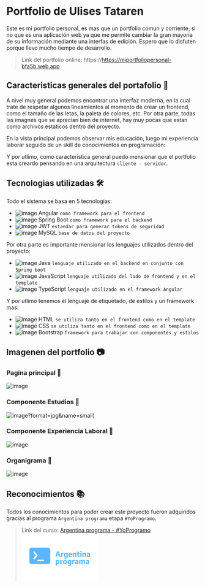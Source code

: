# Portfolio de Ulises Tataren

Este es mi portfolio personal, es mas que un portfolio comun y corriente, si no que es una aplicación web ya que me permite cambiar la gran mayoria de su información mediante una interfas de edición. Espero que lo disfuten porque llevo mucho tiempo de desarrollo.

> Link del portfolio online: https://https://miportfoliopersonal-bfa5b.web.app
## Caracteristicas generales del portafolio 🧐
A nivel muy general podemos encontrar una interfaz moderna, en la cual trate de respetar algunos lineamientos al momento de crear un frontend, como el tamaño de las letas, la paleta de colores, etc. Por otra parte, todas las imagnes que se aprecian bien de internet, hay muy pocas que estan como archivos estaticos dentro del proyecto.

En la vista principal podemos observar mis educación, luego mi experiencia laborar seguido de un skill de conocimientos en programación:

Y por utlimo, como caracteristica general puedo mensionar que el portfolio esta creardo pensando en una arquitectura `cliente - servidor`.

## Tecnologias utilizadas 🛠
Todo el sistema se basa en 5 tecnologias:

 - ![image](https://img.icons8.com/color/25/undefined/angularjs.png) Angular `como framework para el frontend` 
 - ![image](https://img.icons8.com/color/25/undefined/spring-logo.png) Spring Boot `como framework para el backend`
 - ![image](https://img.icons8.com/color/25/undefined/java-web-token.png) JWT `estandar para generar tokens de seguridad`
 - ![image](https://img.icons8.com/color/25/undefined/mysql-logo.png) MySQL `base de datos del proyecto`

Por otra parte es importante mensionar los lenguajes utilizados dentro del proyecto:

  - ![image](https://img.icons8.com/color/25/undefined/java-coffee-cup-logo--v1.png) Java `lenguaje utilizado en el backend en conjunto con Spring boot`
  - ![image](https://img.icons8.com/color/25/undefined/javascript--v1.png) JavaScript `lenguaje utilizado del lado de frontend y en el template`
  - ![image](https://img.icons8.com/color/25/undefined/typescript.png) TypeScript `lenguaje utilizado en el framework Angular`

Y por utlimo tenemos el lenguaje de etiquetado, de estilos y un framework mas: 
  - ![image](https://img.icons8.com/color/25/undefined/html-5--v1.png) HTML `se utiliza tanto en el frontend como en el template`
  - ![image](https://img.icons8.com/color/25/undefined/css3.png) CSS `se utiliza tanto en el frontend como en el template`
  - ![image](https://img.icons8.com/color/25/undefined/bootstrap.png) Bootstrap `framework para trabajar con componentes y estilos`

## Imagenen del portfolio 📷

### Pagina principal 📄
![image](https://pbs.twimg.com/media/FbiRCA4WQAAhuAO?format=jpg&name=small)

### Componente Estudios 📄
![image](https://raw.githubusercontent.com/Ulises-T/PORTAFOLIO-ARG-PROG/master/FrontEnd/img/captura%20proyecto%201.jpg)?format=jpg&name=small)

### Componente Experiencia Laboral 📄
![image](https://github.com/Ulises-T/PORTAFOLIO-ARG-PROG/blob/master/FrontEnd/img/captura%20proyecto%202.jpg?format=jpg&name=small)

### Organigrama 📄
![image](https://github.com/Ulises-T/PORTAFOLIO-ARG-PROG/blob/master/FrontEnd/img/OrganigramaPorfolioUlisesTataren.jpg?format=jpg&name=small)



## Reconocimientos 📚
Todos los conocimientos para poder crear este proyecto fueron adquiridos gracias al programa `Argentina programa` etapa `#YoProgramo`.
> Link del curso: [Argentina programa - #YoProgramo](https://www.argentina.gob.ar/produccion/transformacion-digital-y-economia-del-conocimiento/argentina-programa)
![image](https://github.com/Uciel89/Portfolio/blob/main/images/Ap_log.png)
